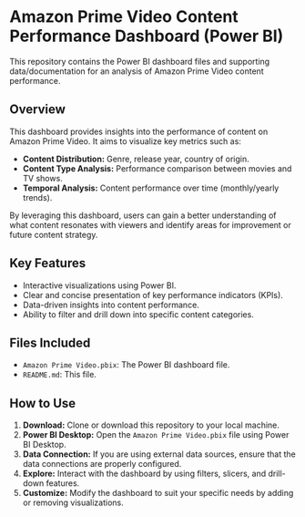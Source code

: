 # Amazon Prime Video Content Performance Dashboard (Power BI)

This repository contains the Power BI dashboard files and supporting data/documentation for an analysis of Amazon Prime Video content performance.

## Overview

This dashboard provides insights into the performance of content on Amazon Prime Video. It aims to visualize key metrics such as:

* **Content Distribution:** Genre, release year, country of origin.
* **Content Type Analysis:** Performance comparison between movies and TV shows.
* **Temporal Analysis:** Content performance over time (monthly/yearly trends).

By leveraging this dashboard, users can gain a better understanding of what content resonates with viewers and identify areas for improvement or future content strategy.

## Key Features

* Interactive visualizations using Power BI.
* Clear and concise presentation of key performance indicators (KPIs).
* Data-driven insights into content performance.
* Ability to filter and drill down into specific content categories.

## Files Included

* `Amazon Prime Video.pbix`: The Power BI dashboard file.
* `README.md`: This file.

## How to Use

1.  **Download:** Clone or download this repository to your local machine.
2.  **Power BI Desktop:** Open the `Amazon Prime Video.pbix` file using Power BI Desktop.
3.  **Data Connection:** If you are using external data sources, ensure that the data connections are properly configured.
4.  **Explore:** Interact with the dashboard by using filters, slicers, and drill-down features.
5.  **Customize:** Modify the dashboard to suit your specific needs by adding or removing visualizations.
